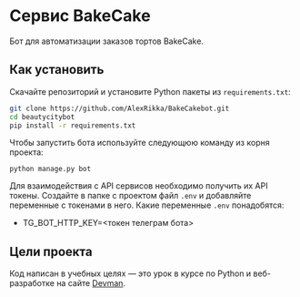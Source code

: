 # Сервис BakeCake

Бот для автоматизации заказов тортов BakeCake.

## Как установить
Скачайте репозиторий и установите Python пакеты из `requirements.txt`:
```bash
git clone https://github.com/AlexRikka/BakeCakebot.git
cd beautycitybot
pip install -r requirements.txt
```

Чтобы запустить бота используйте следующюю команду из корня проекта:
```
python manage.py bot
```

Для взаимодействия с API сервисов необходимо получить их API токены. Создайте в папке с проектом файл `.env` и добавляйте переменные с токенами в него.
Какие переменные `.env` понадобятся:  
- TG_BOT_HTTP_KEY=<токен телеграм бота>


## Цели проекта

Код написан в учебных целях — это урок в курсе по Python и веб-разработке на сайте [Devman](https://dvmn.org).
